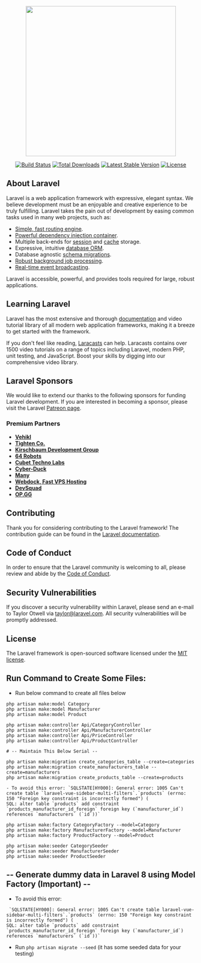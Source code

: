 <p align="center"><a href="https://laravel.com" target="_blank"><img src="https://raw.githubusercontent.com/laravel/art/master/logo-lockup/5%20SVG/2%20CMYK/1%20Full%20Color/laravel-logolockup-cmyk-red.svg" width="400"></a></p>

<p align="center">
<a href="https://travis-ci.org/laravel/framework"><img src="https://travis-ci.org/laravel/framework.svg" alt="Build Status"></a>
<a href="https://packagist.org/packages/laravel/framework"><img src="https://poser.pugx.org/laravel/framework/d/total.svg" alt="Total Downloads"></a>
<a href="https://packagist.org/packages/laravel/framework"><img src="https://poser.pugx.org/laravel/framework/v/stable.svg" alt="Latest Stable Version"></a>
<a href="https://packagist.org/packages/laravel/framework"><img src="https://poser.pugx.org/laravel/framework/license.svg" alt="License"></a>
</p>

## About Laravel

Laravel is a web application framework with expressive, elegant syntax. We believe development must be an enjoyable and creative experience to be truly fulfilling. Laravel takes the pain out of development by easing common tasks used in many web projects, such as:

- [Simple, fast routing engine](https://laravel.com/docs/routing).
- [Powerful dependency injection container](https://laravel.com/docs/container).
- Multiple back-ends for [session](https://laravel.com/docs/session) and [cache](https://laravel.com/docs/cache) storage.
- Expressive, intuitive [database ORM](https://laravel.com/docs/eloquent).
- Database agnostic [schema migrations](https://laravel.com/docs/migrations).
- [Robust background job processing](https://laravel.com/docs/queues).
- [Real-time event broadcasting](https://laravel.com/docs/broadcasting).

Laravel is accessible, powerful, and provides tools required for large, robust applications.

## Learning Laravel

Laravel has the most extensive and thorough [documentation](https://laravel.com/docs) and video tutorial library of all modern web application frameworks, making it a breeze to get started with the framework.

If you don't feel like reading, [Laracasts](https://laracasts.com) can help. Laracasts contains over 1500 video tutorials on a range of topics including Laravel, modern PHP, unit testing, and JavaScript. Boost your skills by digging into our comprehensive video library.

## Laravel Sponsors

We would like to extend our thanks to the following sponsors for funding Laravel development. If you are interested in becoming a sponsor, please visit the Laravel [Patreon page](https://patreon.com/taylorotwell).

### Premium Partners

- **[Vehikl](https://vehikl.com/)**
- **[Tighten Co.](https://tighten.co)**
- **[Kirschbaum Development Group](https://kirschbaumdevelopment.com)**
- **[64 Robots](https://64robots.com)**
- **[Cubet Techno Labs](https://cubettech.com)**
- **[Cyber-Duck](https://cyber-duck.co.uk)**
- **[Many](https://www.many.co.uk)**
- **[Webdock, Fast VPS Hosting](https://www.webdock.io/en)**
- **[DevSquad](https://devsquad.com)**
- **[OP.GG](https://op.gg)**

## Contributing

Thank you for considering contributing to the Laravel framework! The contribution guide can be found in the [Laravel documentation](https://laravel.com/docs/contributions).

## Code of Conduct

In order to ensure that the Laravel community is welcoming to all, please review and abide by the [Code of Conduct](https://laravel.com/docs/contributions#code-of-conduct).

## Security Vulnerabilities

If you discover a security vulnerability within Laravel, please send an e-mail to Taylor Otwell via [taylor@laravel.com](mailto:taylor@laravel.com). All security vulnerabilities will be promptly addressed.

## License

The Laravel framework is open-sourced software licensed under the [MIT license](https://opensource.org/licenses/MIT).


## Run Command to Create Some Files:

- Run below command to create all files below

```
php artisan make:model Category
php artisan make:model Manufacturer
php artisan make:model Product

php artisan make:controller Api/CategoryController
php artisan make:controller Api/ManufacturerController
php artisan make:controller Api/PriceController
php artisan make:controller Api/ProductController

# -- Maintain This Below Serial -- 

php artisan make:migration create_categories_table --create=categories
php artisan make:migration create_manufacturers_table --create=manufacturers
php artisan make:migration create_products_table --create=products

- To avoid this error: `SQLSTATE[HY000]: General error: 1005 Can't create table `laravel-vue-sidebar-multi-filters`.`products` (errno: 150 "Foreign key constraint is incorrectly formed") (
SQL: alter table `products` add constraint `products_manufacturer_id_foreign` foreign key (`manufacturer_id`) references `manufacturers` (`id`))`

php artisan make:factory CategoryFactory --model=Category
php artisan make:factory ManufacturerFactory --model=Manufacturer
php artisan make:factory ProductFactory --model=Product

php artisan make:seeder CategorySeeder
php artisan make:seeder ManufacturerSeeder
php artisan make:seeder ProductSeeder
``` 

## -- Generate dummy data in Laravel 8 using Model Factory (Important) -- 
- To avoid this error:
```
 `SQLSTATE[HY000]: General error: 1005 Can't create table laravel-vue-sidebar-multi-filters`.`products` (errno: 150 "Foreign key constraint is incorrectly formed") (
SQL: alter table `products` add constraint `products_manufacturer_id_foreign` foreign key (`manufacturer_id`) references `manufacturers` (`id`))`
```
- Run `php artisan migrate --seed` (it has some seeded data for your testing)


